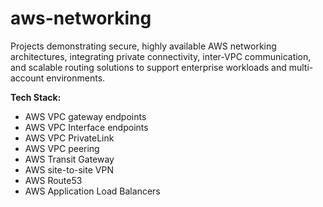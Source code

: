 # aws-networking
Projects demonstrating secure, highly available AWS networking architectures, integrating private connectivity, inter-VPC communication, and scalable routing solutions to support enterprise workloads and multi-account environments.

**Tech Stack:** 
* AWS VPC gateway endpoints
* AWS VPC  Interface endpoints
* AWS VPC PrivateLink
* AWS VPC peering
* AWS Transit Gateway
* AWS site-to-site VPN
* AWS Route53
* AWS Application Load Balancers
